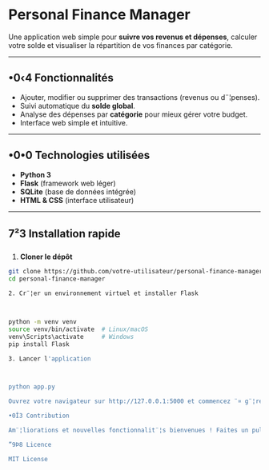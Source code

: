 # Personal Finance Manager 

Une application web simple pour **suivre vos revenus et dépenses**, calculer votre solde et visualiser la répartition de vos finances par catégorie.

---

## •0‹4 Fonctionnalités

- Ajouter, modifier ou supprimer des transactions (revenus ou d¨¦penses).  
- Suivi automatique du **solde global**.  
- Analyse des dépenses par **catégorie** pour mieux gérer votre budget.  
- Interface web simple et intuitive.

---

## •0•0 Technologies utilisées

- **Python 3**  
- **Flask** (framework web léger)  
- **SQLite** (base de données intégrée)  
- **HTML & CSS** (interface utilisateur)

---

## 7²3 Installation rapide

1. **Cloner le dépôt**
```bash
git clone https://github.com/votre-utilisateur/personal-finance-manager.git
cd personal-finance-manager

2. Cr¨¦er un environnement virtuel et installer Flask



python -m venv venv
source venv/bin/activate  # Linux/macOS
venv\Scripts\activate     # Windows
pip install Flask

3. Lancer l'application



python app.py

Ouvrez votre navigateur sur http://127.0.0.1:5000 et commencez ¨¤ g¨¦rer vos finances !

•0Î3 Contribution

Am¨¦liorations et nouvelles fonctionnalit¨¦s bienvenues ! Faites un pull request.

”9Þ8 Licence

MIT License



